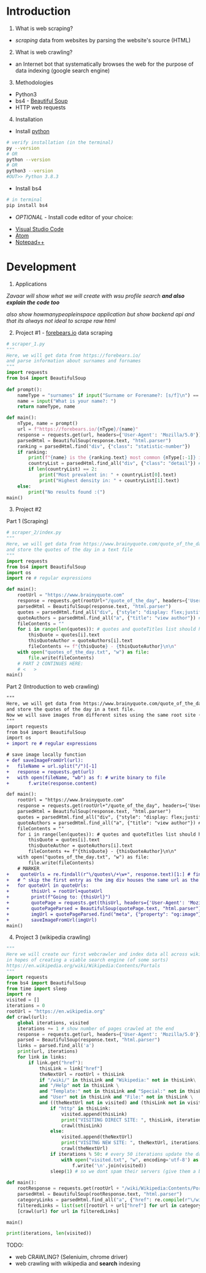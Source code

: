 
# Introduction

1. What is web scraping?

* *scraping* data from websites by parsing the website's source (HTML)

2. What is web crawling?

* an Internet bot that systematically browses the web for the purpose of data indexing (google search engine)

3. Methodologies

* Python3
* bs4 - [Beautiful Soup](https://www.crummy.com/software/BeautifulSoup/bs4/doc/)
* HTTP web requests

4. Installation

* Install [python](https://www.python.org/downloads/release/python-383/#:~:text=Full%20Changelog-,Files,-Version)
```bash
# verify installation (in the terminal)
py --version
# OR
python --version
# OR
python3 --version
#OUT>> Python 3.8.3
```

* Install bs4
```bash
# in terminal
pip install bs4
```

* *OPTIONAL* - Install code editor of your choice:
- [Visual Studio Code](https://code.visualstudio.com/Download)
- [Atom](https://atom.io/)
- [Notepad++](https://notepad-plus-plus.org/downloads/)

# Development

1. Applications

*Zavaar will show what we will create with wsu profile search **and also explain the code too*** 

*also show howmanypeopleinspace application but show backend api and that its always not ideal to scrape raw html*

2. Project #1 - [forebears.io](https://forebears.io/) data scraping

```py
# scraper_1.py
""" 
Here, we will get data from https://forebears.io/
and parse information about surnames and fornames
"""
import requests
from bs4 import BeautifulSoup
    
def prompt():
    nameType = "surnames" if input("Surname or Forename?: [s/f]\n") == 's' else "forenames"
    name = input("What is your name?: ")
    return nameType, name

def main():
    nType, name = prompt()
    url = f"https://forebears.io/{nType}/{name}"
    response = requests.get(url, headers={'User-Agent': 'Mozilla/5.0'}) # make a GET HTTP request to the website
    parsedHtml = BeautifulSoup(response.text, "html.parser")
    ranking = parsedHtml.find("div", {"class": "statistic-number"})
    if ranking:
        print(f"{name} is the {ranking.text} most common {nType[:-1]} in the world.")
        countryList = parsedHtml.find_all("div", {"class": "detail"}) # returns an array of html tags
        if len(countryList) == 2:
            print("Most prevalent in: " + countryList[0].text)
            print("Highest density in: " + countryList[1].text)
    else:
        print("No results found :(")
main()
```

3. Project #2

Part 1 (Scraping)
```py
# scraper_2/index.py
"""
Here, we will get data from https://www.brainyquote.com/quote_of_the_day
and store the quotes of the day in a text file
"""
import requests
from bs4 import BeautifulSoup
import os
import re # regular expressions

def main():
    rootUrl = "https://www.brainyquote.com"
    response = requests.get(rootUrl+"/quote_of_the_day", headers={'User-Agent': 'Mozilla/5.0'})
    parsedHtml = BeautifulSoup(response.text, "html.parser")
    quotes = parsedHtml.find_all("div", {"style": "display: flex;justify-content: space-between"}) # get the quotes themselves
    quoteAuthors = parsedHtml.find_all("a", {"title": "view author"}) # get quote author quotes
    fileContents = ""
    for i in range(len(quotes)): # quotes and quoteTitles list should have the same length
        thisQuote = quotes[i].text
        thisQuoteAuthor = quoteAuthors[i].text
        fileContents += f"{thisQuote} - {thisQuoteAuthor}\n\n"
    with open("quotes_of_the_day.txt", "w") as file:
        file.write(fileContents)
    # PART 2 CONTINUES HERE:
    # <   >
main()
```

Part 2 (Introduction to web crawling)

```diff
"""
Here, we will get data from https://www.brainyquote.com/quote_of_the_day
and store the quotes of the day in a text file.
Now we will save images from different sites using the same root site (unidimensional web crawling)
"""
import requests
from bs4 import BeautifulSoup
import os
+ import re # regular expressions

# save image locally function
+ def saveImageFromUrl(url):
+   fileName = url.split("/")[-1]
+   response = requests.get(url)
+   with open(fileName, "wb") as f: # write binary to file
+       f.write(response.content)

def main():
    rootUrl = "https://www.brainyquote.com"
    response = requests.get(rootUrl+"/quote_of_the_day", headers={'User-Agent': 'Mozilla/5.0'})
    parsedHtml = BeautifulSoup(response.text, "html.parser")
    quotes = parsedHtml.find_all("div", {"style": "display: flex;justify-content: space-between"}) # get the quotes themselves
    quoteAuthors = parsedHtml.find_all("a", {"title": "view author"}) # get quote author quotes
    fileContents = ""
    for i in range(len(quotes)): # quotes and quoteTitles list should have the same length
        thisQuote = quotes[i].text
        thisQuoteAuthor = quoteAuthors[i].text
        fileContents += f"{thisQuote} - {thisQuoteAuthor}\n\n"
    with open("quotes_of_the_day.txt", "w") as file:
        file.write(fileContents)
    # MARKER
+    quoteUrls = re.findall(r"\/quotes\/+\w+", response.text)[1:] # find quote subdirectories using ONLY regex from the website code NO bs4 needed
+   # ^ skip the first entry as the img div houses the same url as the next div
+   for quoteUrl in quoteUrls:
+        thisUrl = rootUrl+quoteUrl
+        print(f"Going to: {thisUrl}")
+        quotePage = requests.get(thisUrl, headers={'User-Agent': 'Mozilla/5.0'})
+        quotePageParsed = BeautifulSoup(quotePage.text, "html.parser")
+        imgUrl = quotePageParsed.find("meta", {"property": "og:image"})["content"]
+        saveImageFromUrl(imgUrl)
main()
```

4. Project 3 (wikipedia crawling)

```py
""" 
Here we will create our first webcrawler and index data all across wikipedia
in hopes of creating a viable search engine (of some sorts)
https://en.wikipedia.org/wiki/Wikipedia:Contents/Portals 
"""
import requests
from bs4 import BeautifulSoup
from time import sleep
import re
visited = []
iterations = 0
rootUrl = "https://en.wikipedia.org"
def crawl(url):
    global iterations, visited
    iterations += 1 # show number of pages crawled at the end
    response = requests.get(url, headers={'User-Agent': 'Mozilla/5.0'})
    parsed = BeautifulSoup(response.text, "html.parser")
    links = parsed.find_all('a')
    print(url, iterations)
    for link in links:
        if link.get("href"):
            thisLink = link["href"]
            theNextUrl = rootUrl + thisLink
            if "/wiki/" in thisLink and "Wikipedia:" not in thisLink\
            and "/Help" not in thisLink \
            and "Template:" not in thisLink and "Special:" not in thisLink \
            and "User" not in thisLink and "File:" not in thisLink \
            and ((theNextUrl not in visited) and (thisLink not in visited)): # All of these conditions are for filtering useless links for site functionality
                if "http" in thisLink:
                    visited.append(thisLink)
                    print("VISITING DIRECT SITE: ", thisLink, iterations)
                    crawl(thisLink)
                else:
                    visited.append(theNextUrl)
                    print("VISITNG NEW SITE: ", theNextUrl, iterations)
                    crawl(theNextUrl)
                if iterations % 50: # every 50 iterations update the data with all the crawled sites as of then, 
                    with open("visited.txt", "w", encoding='utf-8') as f:
                        f.write('\n'.join(visited))
                sleep(1) # so we dont spam their servers (give them a break lol)
                
def main():
    rootResponse = requests.get(rootUrl + "/wiki/Wikipedia:Contents/Portals", headers={'User-Agent': 'Mozilla/5.0'})
    parsedHtml = BeautifulSoup(rootResponse.text, "html.parser")
    categoryLinks = parsedHtml.find_all("a", {"href": re.compile(r"\/wiki\/Portal:+\w+")})
    filteredLinks = list(set([rootUrl + url["href"] for url in categoryLinks])) # removes duplicates from categoryLinks arr
    [crawl(url) for url in filteredLinks]

main()

print(iterations, len(visited))

```



>>>>>>>>>>>>>>>
TODO:
* web CRAWLING? (Seleniuim, chrome driver)
* web crawling with wikipedia and **search** indexing
>>>>>>>>>>>>>>>